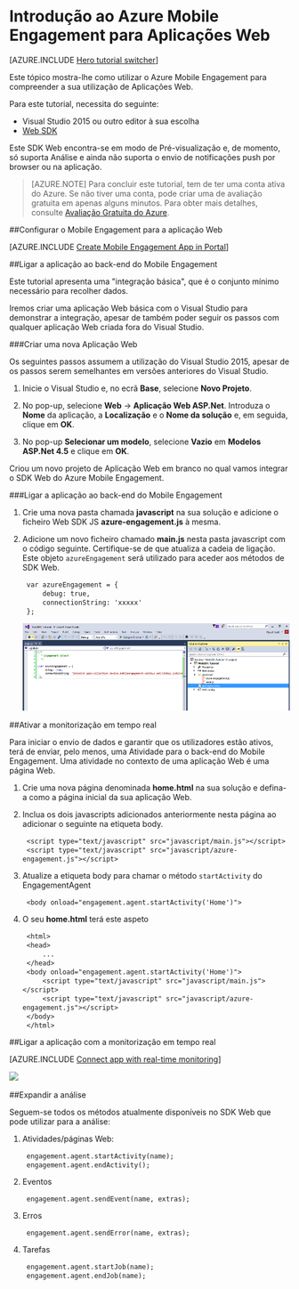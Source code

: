 <properties
    pageTitle="Introdução ao Azure Mobile Engagement para Aplicações Web | Microsoft Azure"
    description="Saiba como utilizar o Azure Mobile Engagement com notificações push e análise para Aplicações Web."
    services="mobile-engagement"
    documentationCenter="Mobile"
    authors="piyushjo"
    manager=""
    editor="" />

<tags
    ms.service="mobile-engagement"
    ms.workload="mobile"
    ms.tgt_pltfrm="na"
    ms.devlang="js"
    ms.topic="hero-article"
    ms.date="06/01/2016"
    ms.author="piyushjo" />

# Introdução ao Azure Mobile Engagement para Aplicações Web

[AZURE.INCLUDE [Hero tutorial switcher](../../includes/mobile-engagement-hero-tutorial-switcher.md)]

Este tópico mostra-lhe como utilizar o Azure Mobile Engagement para compreender a sua utilização de Aplicações Web.

Para este tutorial, necessita do seguinte:

+ Visual Studio 2015 ou outro editor à sua escolha
+ [Web SDK](http://aka.ms/P7b453) 

Este SDK Web encontra-se em modo de Pré-visualização e, de momento, só suporta Análise e ainda não suporta o envio de notificações push por browser ou na aplicação. 

> [AZURE.NOTE] Para concluir este tutorial, tem de ter uma conta ativa do Azure. Se não tiver uma conta, pode criar uma de avaliação gratuita em apenas alguns minutos. Para obter mais detalhes, consulte [Avaliação Gratuita do Azure](https://azure.microsoft.com/pricing/free-trial/?WT.mc_id=A0E0E5C02&amp;returnurl=http%3A%2F%2Fazure.microsoft.com%2Fen-us%2Fdocumentation%2Farticles%2Fmobile-engagement-web-app-get-started).

##Configurar o Mobile Engagement para a aplicação Web

[AZURE.INCLUDE [Create Mobile Engagement App in Portal](../../includes/mobile-engagement-create-app-in-portal-new.md)]

##<a id="connecting-app"></a>Ligar a aplicação ao back-end do Mobile Engagement

Este tutorial apresenta uma "integração básica", que é o conjunto mínimo necessário para recolher dados.

Iremos criar uma aplicação Web básica com o Visual Studio para demonstrar a integração, apesar de também poder seguir os passos com qualquer aplicação Web criada fora do Visual Studio. 

###Criar uma nova Aplicação Web

Os seguintes passos assumem a utilização do Visual Studio 2015, apesar de os passos serem semelhantes em versões anteriores do Visual Studio. 

1. Inicie o Visual Studio e, no ecrã **Base**, selecione **Novo Projeto**.

2. No pop-up, selecione **Web** -> **Aplicação Web ASP.Net**. Introduza o **Nome** da aplicação, a **Localização** e o **Nome da solução** e, em seguida, clique em **OK**.

3. No pop-up **Selecionar um modelo**, selecione **Vazio** em **Modelos ASP.Net 4.5** e clique em **OK**. 

Criou um novo projeto de Aplicação Web em branco no qual vamos integrar o SDK Web do Azure Mobile Engagement.

###Ligar a aplicação ao back-end do Mobile Engagement

1. Crie uma nova pasta chamada **javascript** na sua solução e adicione o ficheiro Web SDK JS **azure-engagement.js** à mesma. 

2. Adicione um novo ficheiro chamado **main.js** nesta pasta javascript com o código seguinte. Certifique-se de que atualiza a cadeia de ligação. Este objeto `azureEngagement` será utilizado para aceder aos métodos de SDK Web. 

        var azureEngagement = {
            debug: true,
            connectionString: 'xxxxx'
        };

    ![Visual Studio com ficheiros js][1]

##Ativar a monitorização em tempo real

Para iniciar o envio de dados e garantir que os utilizadores estão ativos, terá de enviar, pelo menos, uma Atividade para o back-end do Mobile Engagement. Uma atividade no contexto de uma aplicação Web é uma página Web. 

1. Crie uma nova página denominada **home.html** na sua solução e defina-a como a página inicial da sua aplicação Web. 
2. Inclua os dois javascripts adicionados anteriormente nesta página ao adicionar o seguinte na etiqueta body. 

        <script type="text/javascript" src="javascript/main.js"></script>
        <script type="text/javascript" src="javascript/azure-engagement.js"></script>

3. Atualize a etiqueta body para chamar o método `startActivity` do EngagementAgent
        
        <body onload="engagement.agent.startActivity('Home')">

4. O seu **home.html** terá este aspeto
        
        <html>
        <head>
            ...
        </head>
        <body onload="engagement.agent.startActivity('Home')">
            <script type="text/javascript" src="javascript/main.js"></script>
            <script type="text/javascript" src="javascript/azure-engagement.js"></script>
        </body>
        </html>

##Ligar a aplicação com a monitorização em tempo real

[AZURE.INCLUDE [Connect app with real-time monitoring](../../includes/mobile-engagement-connect-app-with-monitor.md)]

![][2]

##Expandir a análise

Seguem-se todos os métodos atualmente disponíveis no SDK Web que pode utilizar para a análise:

1. Atividades/páginas Web:

        engagement.agent.startActivity(name);
        engagement.agent.endActivity();

2. Eventos
        
        engagement.agent.sendEvent(name, extras);

3. Erros

        engagement.agent.sendError(name, extras);

4. Tarefas

        engagement.agent.startJob(name);
        engagement.agent.endJob(name);

<!-- Images. -->
[1]: ./media/mobile-engagement-web-app-get-started/visual-studio-solution-js.png
[2]: ./media/mobile-engagement-web-app-get-started/session.png




<!--HONumber=Aug16_HO1-->


